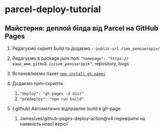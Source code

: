 # parcel-deploy-tutorial

## Майстерня: деплой білда від Parcel на GitHub Pages

1. Редагуємо скрипт build та додаємо `--public-url /імя_репозиторія/`
2. Редагуємо в package.json полі `"homepage": "https://ваше_имя.github.io/імя_репозиторія"`, repository, bugs
3. Встановлюємо пакет [`npm install gh-pages`](https://www.npmjs.com/package/gh-pages)
4. Додаємо npm-скрипти
   1. `"deploy": "gh-pages -d dist"`
   2. `"predeploy": "npm run build"`

5. (.github) Автоматично відправляє build в gh-page
   1.  JamesIves/github-pages-deploy-action@v4 перевірити на наявність нової версії